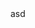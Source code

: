 <html><head>
	<link rel="stylesheet" type="text/css" href="markdownStyle.css">
	<link rel="icon" href="../coloricon.png">
</head></html>
asd
